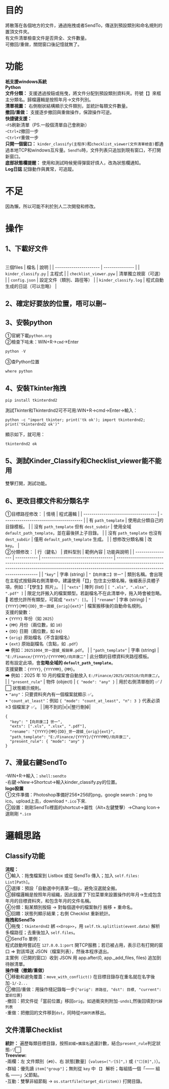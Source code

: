 # 目的
將散落在各個地方的文件，通過拖拽或者SendTo，傳送到預設類別和命名規則的置頂文件夾。
<br>有文件清單檢查文件是否齊全、文件數量。
<br>可撤回/重做，關閉窗口後記憶就無了。

# 功能
**衹支援windows系統**
<br>**Python**
<br>**文件分類：** 支援透過按鈕或拖曳，將文件分配到預設類別資料夾。符號【】來框主分類名。歸檔邏輯是按照年月→文件列別。
<br>**清單視圖：** 右側樹狀結構顯示文件類別，並統計每類文件數量。
<br>**撤回/重做：** 支援逐步撤回與重做操作，保證操作可逆。
<br>**快捷键支援：**
<br>-`F5`刷新清單（PS.一般個清單自己會刷新）
<br>-`Ctrl+Z`撤回一步
<br>-`Ctrl+Y`重做一步
<br>**只開一個窗口：** `kinder_classify(主程序)`和`checklist_viewer(文件清單檢查)`都通過本地TCP和windows互斥量。`SendTo`時，文件列表只追加到現有窗口，不打開新窗口。
<br>**底部狀態欄提醒：** 使用和測試時候覺得彈窗好煩人，改為狀態欄通知。
<br>**Log日誌** 記錄動作與異常，可追蹤。

# 不足
因為懶，所以可能不利於別人二次開發和修改。

# 操作
## 1、下載好文件
<br>三個files
| 檔名                     | 說明              |
| ---------------------- | --------------- |
| `kinder_classify.py`   | 主程式             |
| `checklist_viewer.pyw` | 清單獨立視窗（可選）      |
| `config.json`          | 設定文件（類別、路徑等）    |
| `kinder_classify.log`  | 程式自動生成的日誌（可以忽略） |

## 2、確定好要放的位置，唔可以刪~
## 3、安裝python
①官網下載`python.org`
<br>②檢查下咗未：WIN+R→`cmd`→Enter
```python
python -V
```
③查Python位置
```python
where python
```
## 4、安裝Tkinter拖拽
```
pip install tkinterdnd2
```
測試Tkinter和Tkinterdnd2可不可用:WIN+R→cmd→Enter→輸入：
```
python -c "import tkinter; print('tk ok'); import tkinterdnd2; print('tkinterdnd2 ok')"
```
顯示如下，就可用：
```tk ok
tkinterdnd2 ok
```
## 5、測試Kinder_Classify和Checklist_viewer能不能用
雙擊打開，測試功能。

## 6、更改目標文件和分類名字
①目標路徑修改：
| 情境                                   | 程式邏輯                                    |
| ------------------------------------ | --------------------------------------- |
| 有 `path_template`                    | 使用此分類自己的目錄模板。                           |
| 沒有 `path_template` 但有 `dest_subdir`  | 使用全域 `default_path_template`，並在最後拼上子目錄。 |
| 沒有 `path_template` 也沒有 `dest_subdir` | 僅用 `default_path_template` 生成。          |
| 想修改分類名稱                              | 改 `key`。                                |
<br>②分類修改：
| 行（鍵名）             | 資料型別        | 範例內容                                | 功能與說明                                                                                                                                                                                               |
| ----------------- | ----------- | ----------------------------------- | --------------------------------------------------------------------------------------------------------------------------------------------------------------------------------------------------- |
| `"key"`           | 字串 (string) | `"【向井康二】世一"`                        | 類別名稱。會出現在主程式按鈕與右側清單中。建議使用「【】」包住主分類名稱，後綴表示具體子項，例如：「【學生】照片」。                                                                                                                                          |
| `"exts"`          | 陣列 (list)   | `[ ".xls", ".xlsx", ".pdf" ]`       | 限定允許搬入的檔案類型。若副檔名不在此清單中，拖入時會被忽略。<br>📎 若想允許所有類型，可寫成 `"exts": []`。                                                                                                                                    |
| `"rename"`        | 字串 (string) | `"{YYYY}{MM}{DD}_世一證據_{orig}{ext}"` | 檔案搬移後的自動命名規則。<br>支援的變數：<br>• `{YYYY}` 年份（如 `2025`）<br>• `{MM}` 月份（兩位數，如 `10`）<br>• `{DD}` 日期（兩位數，如 `04`）<br>• `{orig}` 原始檔名（不含副檔名）<br>• `{ext}` 原始副檔名（含點，如 `.pdf`）<br>➡ 例如：`20251004_世一證據_報銷單.pdf`。 |
| `"path_template"` | 字串 (string) | `"E:/Finance/{YYYY}/{YYYYMM}/向井康二"` | 此分類的目標資料夾路徑模板。<br>若有設定此項，會**忽略全域的 `default_path_template`**。<br>支援變數：`{YYYY}`, `{YYYYMM}`, `{MM}`。<br>➡ 例如：2025 年 10 月的檔案會自動放入 `E:/Finance/2025/202510/向井康二/`。                                      |
| `"present_rule"`  | 物件 (object) | `{ "mode": "any" }`                 | 用於右側清單樹的 ✅ / ⬜ 狀態顯示規則。<br>• `"any"`：只要資料夾內有一個檔案就顯示 ✅。<br>• `"count_at_least"`：例如 `{ "mode": "count_at_least", "n": 3 }` 代表必須 ≥3 個檔案才 ✅。                                                             |
|用不到的|x|x|整行刪掉|
```
{
  "key": "【向井康二】世一",
  "exts": [".xls", ".xlsx", ".pdf"],
  "rename": "{YYYY}{MM}{DD}_世一證據_{orig}{ext}",
  "path_template": "E:/Finance/{YYYY}/{YYYYMM}/向井康二",
  "present_rule": { "mode": "any" }
}
```

## 7、滑鼠右鍵SendTo
-WIN+R→輸入：`shell:sendto`
<br>-右鍵→New→Shortcut→輸入kinder_classify.py的位置。
<br>**logo設置**
<br>①文件準備：Photoshop準備好256*256的png，google search：png to ico。upload上去，download `*.ico`下來.
<br>②設置：剛剛SendTo裡面的shortcut→屬性（Alt+左鍵雙擊）→Chang Icon→選剛剛 `*.ico`

# 邏輯思路
## Classify功能
**流程：** 
<br>①輸入：拖曳檔案到 Listbox 或從 SendTo 傳入；加入 `self.files: List[Path]`。
<br>②選擇：預設「自動選中列表第一個」，避免沒選就全搬。
<br>③歸檔邏輯是按照年月組織，因此設置了下拉菜單來設置操作的年月→生成包含年月的目標資料夾，和包含年月的文件名稱。
<br>④分類：點某類別按鈕 → 對每個選中的檔案執行 搬移 + 重命名。
<br>⑤回饋：狀態列顯示結果；右側 Checklist 重新統計。
<br>**拖拽和SendTo**
<br>①拖曳：`tkinterdnd2` 綁 `<<Drop>>`，用 `self.tk.splitlist(event.data)` 解析多檔路徑；去重後加入 `self.files`。
<br>②SendTo 單例：
<br>程式啟動時嘗試在 `127.0.0.1:port` 開TCP服務；若已被占用，表示已有打開的窗口 ⇒ 對該埠送 JSON（檔案列表），然後本程序退出。
<br>主實例（已開的窗口）收到 JSON 用 app.after(0, app._add_files, files) 追加到待辦清單。
<br>**操作棧（撤銷/重做）** 
<br>①移動和避免覆蓋：`move_with_conflict()` 在目標目錄存在重名就在名字後加`-1/-2...`
<br>②撤回/重做：用操作棧記錄每一步`{"orig": 原路徑, "dst": 目標, "current": 當前位置}`
<br>-撤回：把文件從「當前位置」移回`orig`，如過衝突則附加`-undo1`,然後回填到`代辦列表`
<br>-重做：把撤回的文件移到`dst`，同時從`代辦列表`移出。

## 文件清單Checklist
**統計：** 遍歷每類目標目錄，按照`前綴+擴展名`過濾計數，結合`present_rule`判定狀態✅/⬜
<br>**Treeview:** 
<br>-兩欄：左 文件類別（`#0`）、右 狀態[數量]（`values=("✅[5]",)` 或 `("⬜[0]",)`）。
<br>-群組：優先讀 `item["group"]`；無則從 `key` 中 `【】` 解析；每組插一個「—— 組名 ——」父節點。
<br>-互動：雙擊非組節點 → `os.startfile(target_dir(item))` 打開目錄。

